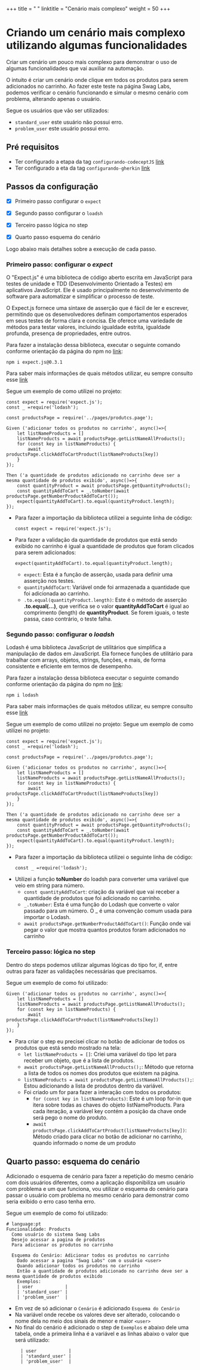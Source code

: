 +++
title = " "
linktitle = "Cenário mais complexo"
weight = 50
+++
# Criando um cenário mais complexo utilizando algumas funcionalidades

Criar um cenário um pouco mais complexo para demonstrar o uso de algumas funcionalidades que vai auxiliar na automação.

O intuito é criar um cenário onde clique em todos os produtos para serem adicionados no carrinho. Ao fazer este teste na página Swag Labs, podemos verificar o cenário funcionando e simular o mesmo cenário com problema, alterando apenas o usuário.

Segue os usuários que vão ser utilizados:
* `standard_user` este usuário não possui erro.
* `problem_user` este usuário possui erro.

## Pré requisitos
* Ter configurado a etapa da tag `configurando-codeceptJS` [link](./codeceptJS.md)
* Ter configurado a eta da tag `configurando-gherkin` [link](./gherkin.md)
 
## Passos da configuração
- [X] Primeiro passo configurar o `expect`
- [X] Segundo passo configurar o `loadsh`
- [X] Terceiro passo lógica no step
- [X] Quarto passo esquema do cenário


Logo abaixo mais detalhes sobre a execução de cada passo.

### Primeiro passo: configurar o ***expect***

O "Expect.js" é uma biblioteca de código aberto escrita em JavaScript para testes de unidade e TDD (Desenvolvimento Orientado a Testes) em aplicativos JavaScript. Ele é usado principalmente no desenvolvimento de software para automatizar e simplificar o processo de teste.

O Expect.js fornece uma sintaxe de asserção que é fácil de ler e escrever, permitindo que os desenvolvedores definam comportamentos esperados em seus testes de forma clara e concisa. Ele oferece uma variedade de métodos para testar valores, incluindo igualdade estrita, igualdade profunda, presença de propriedades, entre outros.

Para fazer a instalação dessa biblioteca, executar o seguinte comando conforme orientação da página do npm no [link](https://www.npmjs.com/package/expect.js):
```
npm i expect.js@0.3.1
```
Para saber mais informações de quais métodos utilizar, eu sempre consulto esse [link](https://www.chaijs.com/api/bdd/)

Segue um exemplo de como utilizei no projeto:
```
const expect = require('expect.js');
const _ =require('lodash');

const productsPage = require('../pages/produtcs.page');

Given ('adicionar todos os produtos no carrinho', async()=>{
    let listNameProducts = []
    listNameProducts = await productsPage.getListNameAllProducts();
    for (const key in listNameProducts) {
        await productsPage.clickAddToCartProduct(listNameProducts[key])
    }
});

Then ('a quantidade de produtos adicionado no carrinho deve ser a mesma quantidade de produtos exibido', async()=>{
    const quantityProduct = await productsPage.getQuantityProducts();
    const quantityAddToCart = _.toNumber(await productsPage.getNumberProductAddToCart());
    expect(quantityAddToCart).to.equal(quantityProduct.length);
});

```

* Para fazer a importação da biblioteca utilizei a seguinte linha de código:
    ```
    const expect = require('expect.js');
    ```
* Para fazer a validação da quantidade de produtos que está sendo exibido no carrinho é igual a quantidade de produtos que foram clicados para serem adicionados:
  ```
  expect(quantityAddToCart).to.equal(quantityProduct.length);
  ```
  * `expect`: Esta é a função de asserção, usada para definir uma asserção nos testes.
  * `quantityAddToCart`: Variável onde foi armazenada a quantidade que foi adicionada ao carrinho.
  * `.to.equal(quantityProduct.length)`: Este é o método de asserção **.to.equal(...)**, que verifica se o valor **quantityAddToCart** é igual ao comprimento (length) de **quantityProduct**. Se forem iguais, o teste passa, caso contrário, o teste falha.

### Segundo passo: configurar o ***loadsh***

Lodash é uma biblioteca JavaScript de utilitários que simplifica a manipulação de dados em JavaScript. Ela fornece funções de utilitário para trabalhar com arrays, objetos, strings, funções, e mais, de forma consistente e eficiente em termos de desempenho.

Para fazer a instalação dessa biblioteca executar o seguinte comando conforme orientação da página do npm no [link](https://www.npmjs.com/package/lodash):
```
npm i lodash
```
Para saber mais informações de quais métodos utilizar, eu sempre consulto esse [link](https://lodash.com/docs/4.17.15)

Segue um exemplo de como utilizei no projeto:
Segue um exemplo de como utilizei no projeto:
```
const expect = require('expect.js');
const _ =require('lodash');

const productsPage = require('../pages/produtcs.page');

Given ('adicionar todos os produtos no carrinho', async()=>{
    let listNameProducts = []
    listNameProducts = await productsPage.getListNameAllProducts();
    for (const key in listNameProducts) {
        await productsPage.clickAddToCartProduct(listNameProducts[key])
    }
});

Then ('a quantidade de produtos adicionado no carrinho deve ser a mesma quantidade de produtos exibido', async()=>{
    const quantityProduct = await productsPage.getQuantityProducts();
    const quantityAddToCart = _.toNumber(await productsPage.getNumberProductAddToCart());
    expect(quantityAddToCart).to.equal(quantityProduct.length);
});

```
* Para fazer a importação da biblioteca utilizei o seguinte linha de código:
    ```
    const _ =require('lodash');
    ```
* Utilizei a função **toNumber** do loadsh para converter uma variável que veio em string para número.
  * `const quantityAddToCart`: criação da variável que vai receber a quantidade de produtos que foi adicionado no carrinho.
  * `_.toNumber`: Esta é uma função do Lodash que converte o valor passado para um número. O _ é uma convenção comum usada para importar o Lodash.
  * `await productsPage.getNumberProductAddToCart()`: Função onde vai pegar o valor que mostra quantos produtos foram adicionados no carrinho

### Terceiro passo: lógica no step
Dentro do steps podemos utilizar algumas lógicas do tipo for, if, entre outras para fazer as validações necessárias que precisamos.

Segue um exemplo de como foi utilizado:
```
Given ('adicionar todos os produtos no carrinho', async()=>{
    let listNameProducts = []
    listNameProducts = await productsPage.getListNameAllProducts();
    for (const key in listNameProducts) {
        await productsPage.clickAddToCartProduct(listNameProducts[key])
    }
});
```
* Para criar o step eu precisei clicar no botão de adicionar de todos os produtos que está sendo mostrado na tela:
  * `let listNameProducts = []`: Criei uma variável do tipo let para receber um objeto, que é a lista de produtos.
  * `await productsPage.getListNameAllProducts();`: Método que retorna a lista de todos os nomes dos produtos que existem na página.
  * `listNameProducts = await productsPage.getListNameAllProducts();`: Estou adicionando a lista de produtos dentro da variável.
  * Foi criado um for para fazer a interação com todos os produtos:
    * `for (const key in listNameProducts)`: Este é um loop for-in que itera sobre todas as chaves do objeto listNameProducts. Para cada iteração, a variável key contém a posição da chave onde será pego o nome do produto.
    * `await productsPage.clickAddToCartProduct(listNameProducts[key])`: Método criado para clicar no botão de adicionar no carrinho, quando informado o nome de um produto
  

## Quarto passo: esquema do cenário
Adicionado o esquema de cenário para fazer a repetição do mesmo cenário com dois usuários diferentes, como a aplicação disponibiliza um usuário com problema e um que funciona, vou utilizar o esquema do cenário para passar o usuário com problema no mesmo cenário para demonstrar como seria exibido o erro caso tenha erro.

Segue um exemplo de como foi utilizado:
```
# language:pt
Funcionalidade: Products
  Como usuário do sistema Swag Labs
  Desejo acessar a pagina de produtos
  Para adicionar os produtos no carrinho

  Esquema do Cenário: Adicionar todos os produtos no carrinho
    Dado acessar a pagina "Swag Labs" com o usuário <user>
    Quando adicionar todos os produtos no carrinho
    Então a quantidade de produtos adicionado no carrinho deve ser a mesma quantidade de produtos exibido
    Exemplos:
    | user            | 
    | 'standard_user' |
    | 'problem_user'  |
```
* Em vez de só adicionar o `Cenário` é adicionado `Esquema do Cenário`
* Na variável onde recebe os valores deve ser alterado, colocando o nome dela no meio dos sinais de menor e maior `<user>`
* No final do cenário é adicionado o step de `Exemplos` e abaixo dele uma tabela, onde a primeira linha é a variável e as linhas abaixo o valor que será utilizado:
  ```
    | user            | 
    | 'standard_user' |
    | 'problem_user'  |
  ```
